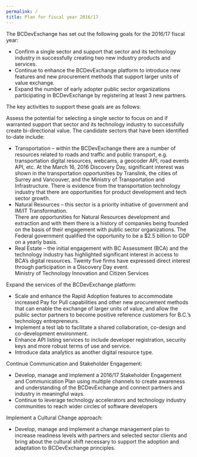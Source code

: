 ```yaml
---
permalink: /
title: Plan for fiscal year 2016/17
---
```


The BCDevExchange has set out the following goals for the 2016/17 fiscal year:

- Confirm a single sector and support that sector and its technology industry in successfully creating two new industry products and services.
- Continue to enhance the BCDevExchange platform to introduce new features and new procurement 
methods that support larger units of value exchange.
- Expand the number of early adopter public sector organizations participating in BCDevExchange by registering at least 3 new partners.

The key activities to support these goals are as follows:

Assess the potential for selecting a single sector to focus on and if warranted support that sector and its technology industry to successfully create bi-directional value. The candidate sectors that have been identified to-date include:

- Transportation – within the BCDevExchange there are a number of resources related to roads 
and traffic and public transport, e.g. transportation digital resources, webcams, a geocoder API, 
road events API, etc.   At the March 16, 2016 Discovery Day, significant interest was shown in 
the transportation opportunities by Translink, the cities of Surrey and Vancouver, and the 
Ministry of Transportation and Infrastructure.  There is evidence from the transportation 
technology industry that there are opportunities for product development and tech sector 
growth.
- Natural Resources – this sector is a priority initiative of government and IM/IT Transformation.  
There are opportunities for Natural Resources development and extraction and with them there 
is a history of companies being founded on the basis of their engagement with public sector 
organizations.  The Federal government qualified the opportunity to be a $2.5 billion to GDP on 
a yearly basis.
- Real Estate – the initial engagement with BC Assessment (BCA) and the technology industry has 
highlighted significant interest in access to BCA’s digital resources.  Twenty five firms have 
expressed direct interest through participation in a Discovery Day event.   
Ministry of Technology Innovation and Citizen Services

Expand the services of the BCDevExchange platform: 

- Scale and enhance the Rapid Adoption features to accommodate increased Pay for Pull 
capabilities and other new procurement methods that can enable the exchange of larger units 
of value, and allow the public sector partners to become positive reference customers for B.C.’s 
technology entrepreneurs. 
- Implement a test lab to facilitate a shared collaboration, co-design and co-development
environment.
- Enhance API listing services to include developer registration, security keys and more robust 
terms of use and service. 
- Introduce data analytics as another digital resource type.

<span id="my_anchor"></span>
Continue Communication and Stakeholder Engagement:

- Develop, manage and implement a 2016/17 Stakeholder Engagement and Communication Plan 
using multiple channels to create awareness and understanding of the BCDevExchange and 
connect partners and industry in meaningful ways.
- Continue to leverage technology accelerators and technology industry communities to reach 
wider circles of software developers

Implement a Cultural Change approach:
 
- Develop, manage and implement a change management plan to increase readiness levels with 
partners and selected sector clients and bring about the cultural shift necessary to support the 
adoption and adaptation to BCDevExchange principles.  

